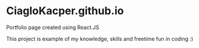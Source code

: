 # CiagloKacper.github.io

  Portfolio page created using React.JS

This project is example of my knowledge, skills and freetime fun in coding :)
